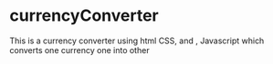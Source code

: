 # currencyConverter
This is  a currency converter using html CSS, and , Javascript  which converts one currency one into other
